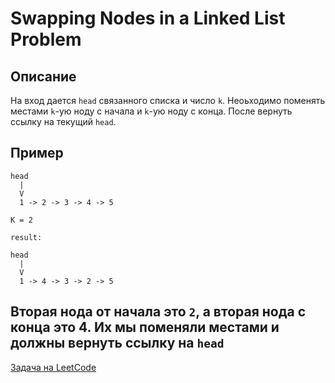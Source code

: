 # Swapping Nodes in a Linked List Problem

## Описание

На вход дается `head` связанного списка и число `k`. Неоьходимо поменять местами `k`-ую ноду с начала и `k`-ую ноду с конца. После вернуть ссылку на текущий `head`.

## Пример

```
head
  |
  V
  1 -> 2 -> 3 -> 4 -> 5

K = 2

result:

head
  |
  V
  1 -> 4 -> 3 -> 2 -> 5
```

Вторая нода от начала это `2`, а вторая нода с конца это 4. Их мы поменяли местами и должны вернуть ссылку на `head`
---
<a href="https://leetcode.com/problems/swapping-nodes-in-a-linked-list/">Задача на LeetCode</a>